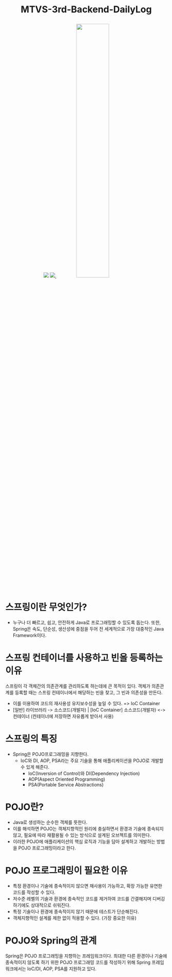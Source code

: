 # <p align="center">MTVS-3rd-Backend-DailyLog</p>
<p align="center">
  <img src="https://capsule-render.vercel.app/api?type=shark&color=auto&height=200&section=header&text=MTVS-dailyLog&fontSize=90" />
  
  <a href="s">
    <img src="https://github-readme-stats.vercel.app/api/top-langs/?username=JungHyeonmin&exclude_repo=dkssud8150.github.io&layout=compact&theme=tokyonight" />
  </a>
  
  <a href="s">
    <img src="https://github-readme-stats.vercel.app/api?username=JungHyeonmin&theme=tokyonight&show_icons=true" width="45%" />
  </a>
</p>

# 스프링이란 무엇인가?
- 누구나 더 빠르고, 쉽고, 안전하게 Java로 프로그래밍할 수 있도록 돕는다. 또한, Spring은 속도, 단순성, 생산성에 중점을 두어 전 세계적으로 가장 대중적인 Java Framework이다.

# 스프링 컨테이너를 사용하고 빈을 등록하는 이유
스프링이 각 객체간의 의존관계를 관리하도록 하는데에 큰 목적이 있다.
객체가 의존관계를 등록할 때는 스프링 컨테이너에서 해당하는 빈을 찾고, 그 빈과 의존성을 만든다.
- 이를 이용하여 코드의 재사용성 유지보수성을 높일 수 있다. => IoC Container
- [일반] 라이브러리 -> 소스코드(개발자) | [IoC Container] 소스코드(개발자) <-> 컨테이너 (컨테이너에 저장하면 자유롭게 받아서 사용)


# 스프링의 특징
- Spring은 POJO프로그래밍을 지향한다.
  - IoC와 DI, AOP, PSA라는 주요 기술을 통해 애플리케이션을 POJO로 개발할 수 있게 해준다.
      - IoC(Inversion of Control)와 DI(Dependency Injection)
      - AOP(Aspect Oriented Programming)
      - PSA(Portable Service Abstractions)

# POJO란?
- Java로 생성하는 순수한 객체를 뜻한다.
- 이를 해석하면 POJO는 객체지향적인 원리에 충실하면서 환경과 기술에 종속되지 않고, 필요에 따라 재활용될 수 있는 방식으로 설계된 오브젝트를 의미한다.
- 이러한 POJO에 애플리케이션의 핵심 로직과 기능을 담아 설계하고 개발하는 방법을 POJO 프로그래밍이라고 한다.

# POJO 프로그래밍이 필요한 이유
- 특정 환경이나 기술에 종속적이지 않으면 재사용이 가능하고, 확장 가능한 유연한 코드를 작성할 수 있다.
- 저수준 레벨의 기술과 환경에 종속적인 코드를 제거하여 코드를 간결해지며 디버깅하기에도 상대적으로 쉬워진다.
- 특정 기술이나 환경에 종속적이지 않기 때문에 테스트가 단순해진다.
- 객체지향적인 설계를 제한 없이 적용할 수 있다. (가장 중요한 이유)

# POJO와 Spring의 관계
Spring은 POJO 프로그래밍을 지향하는 프레임워크이다.
최대한 다른 환경이나 기술에 종속적이지 않도록 하기 위한 POJO 프로그래밍 코드를 작성하기 위해 Spring 프레임 워크에서는 IoC/DI, AOP, PSA를 지원하고 있다.
